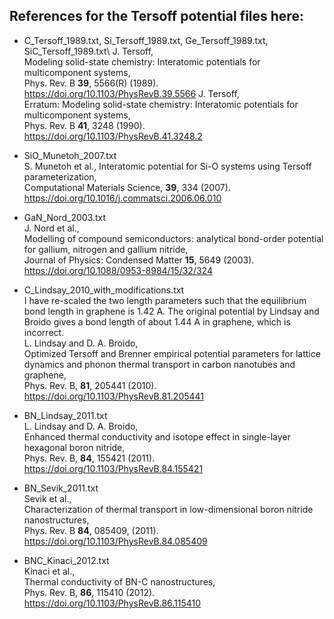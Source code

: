 ## References for the Tersoff potential files here:

* C_Tersoff_1989.txt, Si_Tersoff_1989.txt, Ge_Tersoff_1989.txt, SiC_Tersoff_1989.txt\ 
J. Tersoff,\
Modeling solid-state chemistry: Interatomic potentials for multicomponent systems, \
Phys. Rev. B **39**, 5566(R) (1989). \
https://doi.org/10.1103/PhysRevB.39.5566
J. Tersoff,\
Erratum: Modeling solid-state chemistry: Interatomic potentials for multicomponent systems,\
Phys. Rev. B **41**, 3248 (1990). \
https://doi.org/10.1103/PhysRevB.41.3248.2

* SiO_Munetoh_2007.txt\
S. Munetoh et al., Interatomic potential for Si-O systems using Tersoff parameterization,\
Computational Materials Science, **39**, 334 (2007). \
https://doi.org/10.1016/j.commatsci.2006.06.010

* GaN_Nord_2003.txt\
J. Nord et al.,\
Modelling of compound semiconductors: analytical bond-order potential for gallium, nitrogen and gallium nitride,\
Journal of Physics: Condensed Matter **15**, 5649 (2003).\
https://doi.org/10.1088/0953-8984/15/32/324

* C_Lindsay_2010_with_modifications.txt\
I have re-scaled the two length parameters such that the equilibrium bond length in graphene is 1.42 A. The original potential by Lindsay and Broido gives a bond length of about 1.44 A in graphene, which is incorrect.\
L. Lindsay and D. A. Broido,\
Optimized Tersoff and Brenner empirical potential parameters for lattice dynamics and phonon thermal transport in carbon nanotubes and graphene,\
Phys. Rev. B, **81**, 205441 (2010).\
https://doi.org/10.1103/PhysRevB.81.205441

* BN_Lindsay_2011.txt\
L. Lindsay and D. A. Broido,\
Enhanced thermal conductivity and isotope effect in single-layer hexagonal boron nitride,\
Phys. Rev. B, **84**, 155421 (2011).\
https://doi.org/10.1103/PhysRevB.84.155421

* BN_Sevik_2011.txt\
Sevik et al., \
Characterization of thermal transport in low-dimensional boron nitride nanostructures,\
Phys. Rev. B **84**, 085409, (2011).\
https://doi.org/10.1103/PhysRevB.84.085409

* BNC_Kinaci_2012.txt\
Kinaci et al., \
Thermal conductivity of BN-C nanostructures,\
Phys. Rev. B, **86**, 115410 (2012). \
https://doi.org/10.1103/PhysRevB.86.115410



